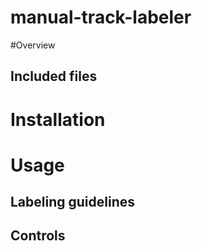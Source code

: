 # manual-track-labeler

#Overview

## Included files


# Installation


# Usage


## Labeling guidelines

## Controls
